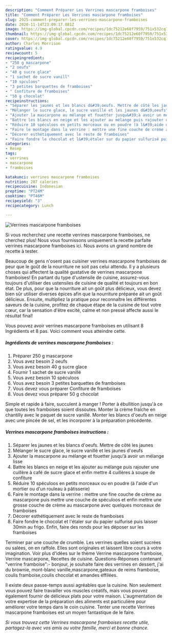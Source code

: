 ```yaml
---
description: "Comment Préparer Les Verrines mascarpone framboises"
title: "Comment Préparer Les Verrines mascarpone framboises"
slug: 2925-comment-preparer-les-verrines-mascarpone-framboises
date: 2020-11-14T23:09:17.081Z
image: https://img-global.cpcdn.com/recipes/1dc75212e60f7959/751x532cq70/verrines-mascarpone-framboises-photo-principale-de-la-recette.jpg
thumbnail: https://img-global.cpcdn.com/recipes/1dc75212e60f7959/751x532cq70/verrines-mascarpone-framboises-photo-principale-de-la-recette.jpg
cover: https://img-global.cpcdn.com/recipes/1dc75212e60f7959/751x532cq70/verrines-mascarpone-framboises-photo-principale-de-la-recette.jpg
author: Charles Morrison
ratingvalue: 4.9
reviewcount: 5
recipeingredient:
- "250 g mascarpone"
- "2 oeufs"
- "40 g sucre glace"
- "1 sachet de sucre vanill"
- "10 spculoos"
- "3 petites barquettes de framboises"
- " Confiture de framboises"
- "50 g chocolat"
recipeinstructions:
- "Séparer les jaunes et les blancs d&#39;oeufs. Mettre de côté les jaunes"
- "Mélanger le sucre glace, le sucre vanillé et les jaunes d&#39;oeufs"
- "Ajouter la mascarpone au mélange et fouetter jusqu&#39;à avoir un mélange lisse"
- "Battre les blancs en neige et les ajouter au mélange puis rajouter une cuillère à café de sucre glace et enfin mettre 4 cuillères à soupe de confiture"
- "Réduire 10 spéculoos en petits morceaux ou en poudre (à l&#39;aide d&#39;un mortier ou d&#39;un rouleau à pâtisserie)"
- "Faire le montage dans la verrine : mettre une fine couche de crème au mascarpone puis mettre une couche de spéculoos et enfin mettre une grosse couche de crème au mascarpone avec quelques morceaux de framboises"
- "Décorer esthétiquement avec le reste de framboises"
- "Faire fondre le chocolat et l&#39;étaler sur du papier sulfurisé puis laisser 30min au frigo. Enfin, faire des ronds pour les déposer sur les framboises"
categories:
- Resep
tags:
- verrines
- mascarpone
- framboises

katakunci: verrines mascarpone framboises 
nutrition: 207 calories
recipecuisine: Indonesian
preptime: "PT24M"
cooktime: "PT46M"
recipeyield: "3"
recipecategory: Lunch

---
```



![Verrines mascarpone framboises](https://img-global.cpcdn.com/recipes/1dc75212e60f7959/751x532cq70/verrines-mascarpone-framboises-photo-principale-de-la-recette.jpg)

Si vous recherchez une recette verrines mascarpone framboises, ne cherchez plus! Nous vous fournissons uniquement la recette parfaite verrines mascarpone framboises ici. Nous avons un grand nombre de recette à tester.

Beaucoup de gens n'osent pas cuisiner verrines mascarpone framboises de peur que le goût de la nourriture ne soit pas celui attendu. Il y a plusieurs choses qui affectent la qualité gustative de verrines mascarpone framboises! En partant du type d'ustensile de cuisine, assurez-vous toujours d'utiliser des ustensiles de cuisine de qualité et toujours en bon état. De plus, pour que la nourriture ait un goût plus délicieux, vous devez bien sûr utiliser diverses épices afin que la nourriture préparée ait un goût délicieux. Ensuite, multipliez la pratique pour reconnaître les différentes saveurs de la cuisine, profitez de chaque étape de la cuisine de tout votre cœur, car la sensation d'être excité, calme et non pressé affecte aussi le résultat final!

<!--inarticleads1-->

Vous pouvez avoir verrines mascarpone framboises en utilisant 8 Ingrédients et 8 pas. Voici comment vous atteindre cette.

##### Ingrédients de verrines mascarpone framboises :

1. Préparer 250 g mascarpone
1. Vous avez besoin 2 oeufs
1. Vous avez besoin 40 g sucre glace
1. Fournir 1 sachet de sucre vanillé
1. Vous avez besoin 10 spéculoos
1. Vous avez besoin 3 petites barquettes de framboises
1. Vous devez vous préparer  Confiture de framboises
1. Vous devez vous préparer 50 g chocolat


Simple et rapide à faire, succulent à manger ! Porter à ébullition jusqu&#39;à ce que toutes les framboises soient dissoutes. Monter la crème fraîche en chantilly avec le paquet de sucre vanillé. Monter les blancs d&#39;oeufs en neige avec une pincée de sel, et les incorporer à la préparation précédente. 

<!--inarticleads2-->

##### Verrines mascarpone framboises instructions :

1. Séparer les jaunes et les blancs d&#39;oeufs. Mettre de côté les jaunes
1. Mélanger le sucre glace, le sucre vanillé et les jaunes d&#39;oeufs
1. Ajouter la mascarpone au mélange et fouetter jusqu&#39;à avoir un mélange lisse
1. Battre les blancs en neige et les ajouter au mélange puis rajouter une cuillère à café de sucre glace et enfin mettre 4 cuillères à soupe de confiture
1. Réduire 10 spéculoos en petits morceaux ou en poudre (à l&#39;aide d&#39;un mortier ou d&#39;un rouleau à pâtisserie)
1. Faire le montage dans la verrine : mettre une fine couche de crème au mascarpone puis mettre une couche de spéculoos et enfin mettre une grosse couche de crème au mascarpone avec quelques morceaux de framboises
1. Décorer esthétiquement avec le reste de framboises
1. Faire fondre le chocolat et l&#39;étaler sur du papier sulfurisé puis laisser 30min au frigo. Enfin, faire des ronds pour les déposer sur les framboises


Terminer par une couche de crumble. Les verrines quelles soient sucrées ou salées, on en raffole. Elles sont originales et laissent libre cours à votre imagination. Voir plus d&#39;idées sur le thème Verrine mascarpone framboise, Verrine mascarpone, Recettes de cuisine. Questions-Réponses contenant &#34;verrine framboise&#34;:- bonjour, je souhaite faire des verrines en dessert, j&#39;ai du brownie, mont-blanc vanille,mascarpone,gateaux de reims framboise, coulis framboise,coulis chocolat et amandes éffilées. 

<!--inarticleads1-->

<p>
Il existe deux passe-temps aussi agréables que la cuisine. Non seulement vous pouvez faire travailler vos muscles créatifs, mais vous pouvez également fournir de délicieux plats pour votre maison. L'augmentation de votre expertise de la préparation des aliments est particulière pour améliorer votre temps dans le coin cuisine. Tenter une recette Verrines mascarpone framboises est un moyen fantastique de le faire.
</p>

<p>
<i>Si vous trouvez cette Verrines mascarpone framboises recette utile, partagez-la avec vos amis ou votre famille, merci et bonne chance.</i>
</p>
